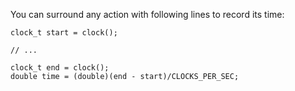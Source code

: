 You can surround any action with following lines to record its time:

    clock_t start = clock();

    // ...

    clock_t end = clock();
    double time = (double)(end - start)/CLOCKS_PER_SEC;
